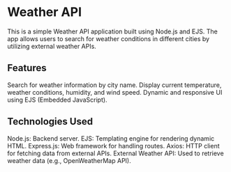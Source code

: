 <h1>Weather API</h1>
This is a simple Weather API application built using Node.js and EJS. The app allows users to search for weather conditions in different cities by utilizing external weather APIs.

<h2>Features</h2>
Search for weather information by city name.
Display current temperature, weather conditions, humidity, and wind speed.
Dynamic and responsive UI using EJS (Embedded JavaScript).

<h2>Technologies Used</h2>
Node.js: Backend server.
EJS: Templating engine for rendering dynamic HTML.
Express.js: Web framework for handling routes.
Axios: HTTP client for fetching data from external APIs.
External Weather API: Used to retrieve weather data (e.g., OpenWeatherMap API).
